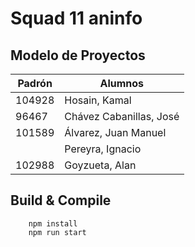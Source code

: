 # Squad 11 aninfo

## Modelo de Proyectos

| Padrón | Alumnos                 |
|--------|-------------------------|
| 104928 | Hosain, Kamal           |
|  96467 | Chávez Cabanillas, José |
| 101589 | Álvarez, Juan Manuel    |
|        | Pereyra, Ignacio        |
| 102988 | Goyzueta, Alan          |


## Build & Compile

``` 
    npm install
    npm run start
```
